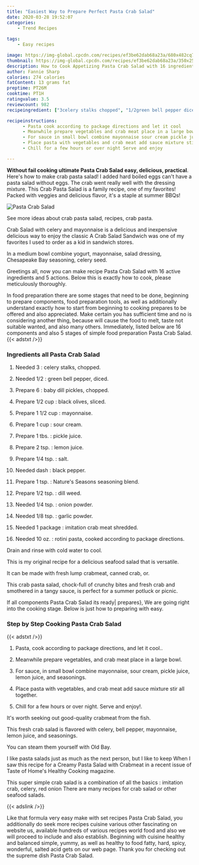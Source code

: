 ```yaml
---
title: "Easiest Way to Prepare Perfect Pasta Crab Salad"
date: 2020-03-28 19:52:07
categories:
    - Trend Recipes
    
tags:
    - Easy recipes

image: https://img-global.cpcdn.com/recipes/ef3be62dab68a23a/680x482cq70/pasta-crab-salad-recipe-main-photo.jpg
thumbnail: https://img-global.cpcdn.com/recipes/ef3be62dab68a23a/350x250cq70/pasta-crab-salad-recipe-main-photo.jpg
description: How to Cook Appetizing Pasta Crab Salad with 16 ingredients and 5 stages of easy cooking.
author: Fannie Sharp
calories: 274 calories
fatContent: 13 grams fat
preptime: PT26M
cooktime: PT1H
ratingvalue: 3.5
reviewcount: 982
recipeingredient: ["3celery stalks chopped", "1/2green bell pepper diced", "6baby dill pickles chopped", "1/2 cupblack olives sliced", "1 1/2 cupmayonnaise", "1 cupsour cream", "1 tbs.pickle juice", "2 tsp.lemon juice", "1/4 tsp.salt", "dashblack pepper", "1 tsp.Natures Seasons seasoning blend", "1/2 tsp.dill weed", "1/4 tsp.onion powder", "1/8 tsp.garlic powder", "1 packageimitation crab meat shredded", "10 oz.rotini pasta cooked according to package directions"]

recipeinstructions: 
      - Pasta cook according to package directions and let it cool 
      - Meanwhile prepare vegetables and crab meat place in a large bowl 
      - For sauce in small bowl combine mayonnaise sour cream pickle juice lemon juice and seasonings 
      - Place pasta with vegetables and crab meat add sauce mixture stir all together 
      - Chill for a few hours or over night Serve and enjoy

---
```




**Without fail cooking ultimate Pasta Crab Salad easy, delicious, practical**. Here&#39;s how to make crab pasta salad! I added hard boiled eggs can&#39;t have a pasta salad without eggs. The crab went really well with the dressing mixture. This Crab Pasta Salad is a family recipe, one of my favorites! Packed with veggies and delicious flavor, it&#39;s a staple at summer BBQs!


![Pasta Crab Salad](https://img-global.cpcdn.com/recipes/ef3be62dab68a23a/680x482cq70/pasta-crab-salad-recipe-main-photo.jpg "Pasta Crab Salad")



See more ideas about crab pasta salad, recipes, crab pasta.

Crab Salad with celery and mayonnaise is a delicious and inexpensive delicious way to enjoy the classic A Crab Salad Sandwich was one of my favorites I used to order as a kid in sandwich stores.

In a medium bowl combine yogurt, mayonnaise, salad dressing, Chesapeake Bay seasoning, celery seed.


Greetings all, now you can make recipe Pasta Crab Salad with 16 active ingredients and 5 actions. Below this is exactly how to cook, please meticulously thoroughly.

In food preparation there are some stages that need to be done, beginning to prepare components, food preparation tools, as well as additionally understand exactly how to start from beginning to cooking prepares to be offered and also appreciated. Make certain you has sufficient time and no is considering another thing, because will cause the food to melt, taste not suitable wanted, and also many others. Immediately, listed below are 16 components and also 5 stages of simple food preparation Pasta Crab Salad.
{{< adstxt />}}

### Ingredients all Pasta Crab Salad


1. Needed 3 : celery stalks, chopped.

1. Needed 1/2 : green bell pepper, diced.

1. Prepare 6 : baby dill pickles, chopped.

1. Prepare 1/2 cup : black olives, sliced.

1. Prepare 1 1/2 cup : mayonnaise.

1. Prepare 1 cup : sour cream.

1. Prepare 1 tbs. : pickle juice.

1. Prepare 2 tsp. : lemon juice.

1. Prepare 1/4 tsp. : salt.

1. Needed dash : black pepper.

1. Prepare 1 tsp. : Nature&#39;s Seasons seasoning blend.

1. Prepare 1/2 tsp. : dill weed.

1. Needed 1/4 tsp. : onion powder.

1. Needed 1/8 tsp. : garlic powder.

1. Needed 1 package : imitation crab meat shredded.

1. Needed 10 oz. : rotini pasta, cooked according to package directions.


Drain and rinse with cold water to cool.

This is my original recipe for a delicious seafood salad that is versatile.

It can be made with fresh lump crabmeat, canned crab, or.

This crab pasta salad, chock-full of crunchy bites and fresh crab and smothered in a tangy sauce, is perfect for a summer potluck or picnic.


If all components Pasta Crab Salad its ready| prepares}, We are going right into the cooking stage. Below is just how to preparing with easy.

### Step by Step Cooking Pasta Crab Salad

{{< adstxt />}}


1. Pasta, cook according to package directions, and let it cool..



1. Meanwhile prepare vegetables, and crab meat place in a large bowl.



1. For sauce, in small bowl combine mayonnaise, sour cream, pickle juice, lemon juice, and seasonings.



1. Place pasta with vegetables, and crab meat add sauce mixture stir all together.



1. Chill for a few hours or over night. Serve and enjoy!.




It&#39;s worth seeking out good-quality crabmeat from the fish.

This fresh crab salad is flavored with celery, bell pepper, mayonnaise, lemon juice, and seasonings.

You can steam them yourself with Old Bay.

I like pasta salads just as much as the next person, but I like to keep When I saw this recipe for a Creamy Pasta Salad with Crabmeat in a recent issue of Taste of Home&#39;s Healthy Cooking magazine.

This super simple crab salad is a combination of all the basics : imitation crab, celery, red onion There are many recipes for crab salad or other seafood salads.


{{< adslink />}}

Like that formula very easy make with set recipes Pasta Crab Salad, you additionally do seek more recipes cuisine various other fascinating on website us, available hundreds of various recipes world food and also we will proceed to include and also establish. Beginning with cuisine healthy and balanced simple, yummy, as well as healthy to food fatty, hard, spicy, wonderful, salted acid gets on our web page. Thank you for checking out the supreme dish Pasta Crab Salad.
